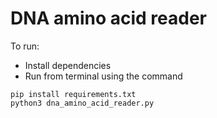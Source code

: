 # DNA amino acid reader

To run:
- Install dependencies
- Run from terminal using the command
```
pip install requirements.txt
python3 dna_amino_acid_reader.py
```
